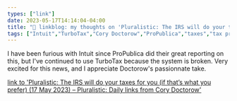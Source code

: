 ```yaml
---
types: ["link"]
date: 2023-05-17T14:14:04-04:00
title: "🔗 linkblog: my thoughts on 'Pluralistic: The IRS will do your taxes for you (if that’s what you prefer) (17 May 2023) – Pluralistic: Daily links from Cory Doctorow'"
tags: ["Intuit","TurboTax","Cory Doctorow","ProPublica","taxes","tax prep"]
---
```

I have been furious with Intuit since ProPublica did their great reporting on this, but I've continued to use TurboTax because the system is broken. Very excited for this news, and I appreciate Doctorow's passionnate take.  
 

[link to 'Pluralistic: The IRS will do your taxes for you (if that’s what you prefer) (17 May 2023) – Pluralistic: Daily links from Cory Doctorow'](https://pluralistic.net/2023/05/17/free-as-in-freefile/)
